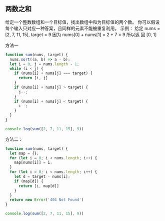 ## 两数之和

给定一个整数数组和一个目标值，找出数组中和为目标值的两个数。 你可以假设每个输入只对应一种答案，且同样的元素不能被重复利用。
示例： 给定 nums = [2, 7, 11, 15], target = 9 因为 nums[0] + nums[1] = 2 + 7 = 9 所以返 回 [0, 1]

方法一
```js
function sum(nums, target) {
  nums.sort((a, b) => a - b);
  let i = 0, j = nums.length - 1;
  while (i < j) {
    if (nums[i] + nums[j] === target) {
      return [i, j]
    }
    if (nums[i] + nums[j] > target) {
      j--;
    }
    if (nums[i] + nums[j] < target) {
      i--;
    }
  }
}

console.log(sum([2, 7, 11, 15], 9))
```

方法二：
```js
function sum(nums, target) {
  let map = {};
  for (let i = 0; i < nums.length; i++) {
    map[nums[i]] = i;
  }
  for (let i = 0; i < nums.length; i++) {
    let d = target - nums[i];
    if (map[d]) {
      return [i, map[d]]
    }
  }
  return new Error('404 Not Found')
}

console.log(sum([2, 7, 11, 15], 9))
```